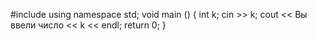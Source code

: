 #include <iostream>
using namespace std;
void main () {
int k;
cin >> k;
cout << Вы ввели число << k << endl;
return 0;
}
